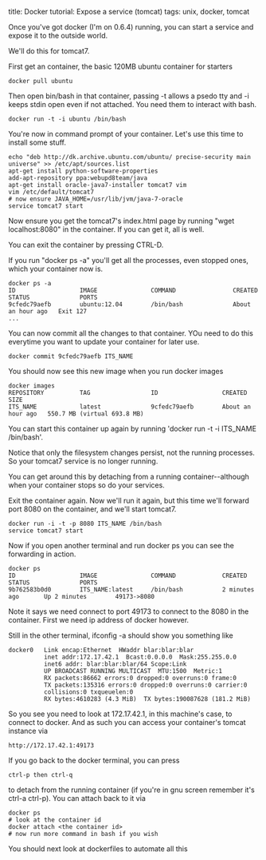 title: Docker tutorial: Expose a service (tomcat)
tags: unix, docker, tomcat

Once you've got docker (I'm on 0.6.4) running, you can start a service and expose it to the outside world.

We'll do this for tomcat7.

First get an container, the basic 120MB ubuntu container for starters

    docker pull ubuntu
    
Then open bin/bash in that container, passing -t allows a psedo tty and -i keeps stdin open even if not attached. You need them to interact with bash.

    docker run -t -i ubuntu /bin/bash
    
You're now in command prompt of your container. Let's use this time to install some stuff.
    
    echo "deb http://dk.archive.ubuntu.com/ubuntu/ precise-security main universe" >> /etc/apt/sources.list
    apt-get install python-software-properties 
    add-apt-repository ppa:webupd8team/java
    apt-get install oracle-java7-installer tomcat7 vim
    vim /etc/default/tomcat7
    # now ensure JAVA_HOME=/usr/lib/jvm/java-7-oracle
    service tomcat7 start
  
Now ensure you get the tomcat7's index.html page by running "wget localhost:8080" in the container. If you can get it, all is well.

You can exit the container by pressing CTRL-D.

If you run "docker ps -a" you'll get all the processes, even stopped ones, which your container now is.

    docker ps -a
    ID                  IMAGE               COMMAND                CREATED             STATUS              PORTS
    9cfedc79aefb        ubuntu:12.04        /bin/bash              About an hour ago   Exit 127                                
    ...
    
You can now commit all the changes to that container. YOu need to do this everytime you want to update your container for later use.

    docker commit 9cfedc79aefb ITS_NAME
    
You should now see this new image when you run docker images

    docker images
    REPOSITORY          TAG                 ID                  CREATED             SIZE
    ITS_NAME            latest              9cfedc79aefb        About an hour ago   550.7 MB (virtual 693.8 MB)

You can start this container up again by running 'docker run -t -i ITS_NAME /bin/bash'.

Notice that only the filesystem changes persist, not the running processes. So your tomcat7 service is no longer running. 

You can get around this by detaching from a running container--although when your container stops so do your services.

Exit the container again. Now we'll run it again, but this time we'll forward port 8080 on the container, and we'll start tomcat7.

    docker run -i -t -p 8080 ITS_NAME /bin/bash
    service tomcat7 start
    
Now if you open another terminal and run docker ps you can see the forwarding in action.

    docker ps
    ID                  IMAGE               COMMAND             CREATED             STATUS              PORTS
    9b762583b0d0        ITS_NAME:latest     /bin/bash           2 minutes ago       Up 2 minutes        49173->8080 

Note it says we need connect to port 49173 to connect to the 8080 in the container. First we need ip address of docker however.

Still in the other terminal, ifconfig -a should show you something like

    docker0   Link encap:Ethernet  HWaddr blar:blar:blar
              inet addr:172.17.42.1  Bcast:0.0.0.0  Mask:255.255.0.0
              inet6 addr: blar:blar:blar/64 Scope:Link
              UP BROADCAST RUNNING MULTICAST  MTU:1500  Metric:1
              RX packets:86662 errors:0 dropped:0 overruns:0 frame:0
              TX packets:135316 errors:0 dropped:0 overruns:0 carrier:0
              collisions:0 txqueuelen:0 
              RX bytes:4610283 (4.3 MiB)  TX bytes:190087628 (181.2 MiB)

So you see you need to look at 172.17.42.1, in this machine's case, to connect to docker. And as such you can access your container's tomcat instance via

    http://172.17.42.1:49173

If you go back to the docker terminal, you can press 

    ctrl-p then ctrl-q 
    
to detach from the running container (if you're in gnu screen remember it's ctrl-a ctrl-p). You can attach back to it via

    docker ps
    # look at the container id
    docker attach <the container id>
    # now run more command in bash if you wish

You should next look at dockerfiles to automate all this
